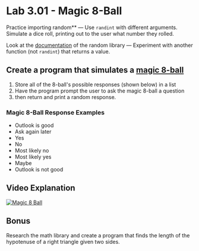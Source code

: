 # Lab 3.01 - Magic 8-Ball

Practice importing random** — Use `randint` with different arguments. Simulate a dice roll, printing out to the user what number they rolled.

Look at the [documentation] of the random library — Experiment with another function (not `randint`) that returns a value.

## Create a program that simulates a [magic 8-ball]

1. Store all of the 8-ball's possible responses (shown below) in a list
2. Have the program prompt the user to ask the magic 8-ball a question
3. then return and print a random response.

### Magic 8-Ball Response Examples

* Outlook is good
* Ask again later
* Yes
* No
* Most likely no
* Most likely yes
* Maybe
* Outlook is not good

## Video Explanation

  [![Magic 8 Ball](https://img.youtube.com/vi/vZRrg6Nl-1E/0.jpg)](https://www.youtube.com/watch?v=vZRrg6Nl-1E)

## Bonus

Research the math library and create a program that finds the length of the hypotenuse of a right
triangle given two sides.

[documentation]: https://docs.python.org/3/library/random.html
[magic 8-ball]:  https://en.wikipedia.org/wiki/Magic_8-Ball
